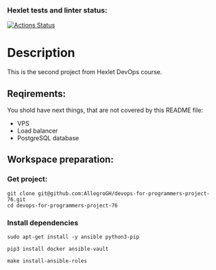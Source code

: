 ### Hexlet tests and linter status:

[![Actions Status](https://github.com/Felarn/devops-for-programmers-project-76/actions/workflows/hexlet-check.yml/badge.svg)](https://github.com/Felarn/devops-for-programmers-project-76/actions)

# Description

This is the second project from Hexlet DevOps course.

## Reqirements:

You shold have next things, that are not covered by this README file:

- VPS
- Load balancer
- PostgreSQL database

## Workspace preparation:

### Get project:

```
git clone git@github.com:AllegroGH/devops-for-programmers-project-76.git
cd devops-for-programmers-project-76
```

### Install dependencies

```
sudo apt-get install -y ansible python3-pip

pip3 install docker ansible-vault

make install-ansible-roles
```
